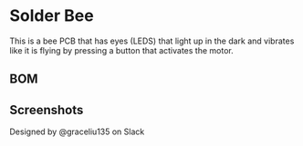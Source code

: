 # Solder Bee

This is a bee PCB that has eyes (LEDS) that light up in the dark and vibrates like it is flying by pressing a button that activates the motor.

## BOM

## Screenshots

Designed by @graceliu135 on Slack
